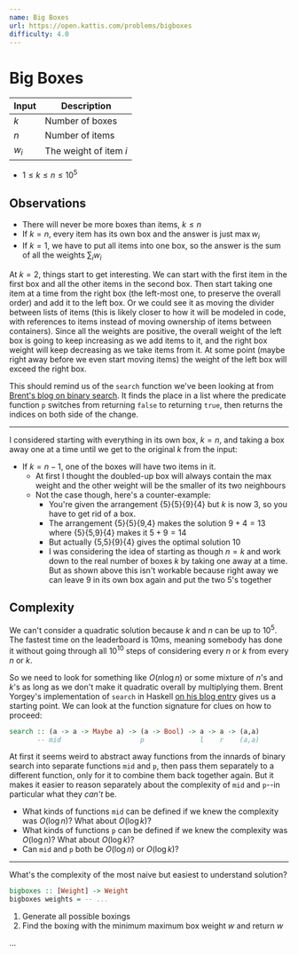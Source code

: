 ```yaml
---
name: Big Boxes
url: https://open.kattis.com/problems/bigboxes
difficulty: 4.0
---
```


# Big Boxes

| Input | Description            |
| ----- | ---------------------- |
| $k$   | Number of boxes        |
| $n$   | Number of items        |
| $w_i$ | The weight of item $i$ |

- $1 \le k \le n \le 10^5$

## Observations

- There will never be more boxes than items, $k \le n$
- If $k = n$, every item has its own box and the answer is just $\max w_i$
- If $k = 1$, we have to put all items into one box, so the answer is the sum of all the weights $\sum_i w_i$

At $k = 2$, things start to get interesting. We can start with the first item in the first box and all the other items in the second box. Then start taking one item at a time from the right box (the left-most one, to preserve the overall order) and add it to the left box. Or we could see it as moving the divider between lists of items (this is likely closer to how it will be modeled in code, with references to items instead of moving ownership of items between containers). Since all the weights are positive, the overall weight of the left box is going to keep increasing as we add items to it, and the right box weight will keep decreasing as we take items from it. At some point (maybe right away before we even start moving items) the weight of the left box will exceed the right box.

This should remind us of the `search` function we've been looking at from [Brent's blog on binary search](https://byorgey.wordpress.com/2023/01/01/competitive-programming-in-haskell-better-binary-search/#a-better-binary-search). It finds the place in a list where the predicate function `p` switches from returning `false` to returning `true`, then returns the indices on both side of the change.

---

I considered starting with everything in its own box, $k = n$, and taking a box away one at a time until we get to the original $k$ from the input:

- If $k = n - 1$, one of the boxes will have two items in it.
	- At first I thought the doubled-up box will always contain the max weight and the other weight will be the smaller of its two neighbours
	- Not the case though, here's a counter-example:
		- You're given the arrangement {5}{5}{9}{4} but $k$ is now $3$, so you have to get rid of a box.
		- The arrangement {5}{5}{9,4} makes the solution $9+4=13$ where {5}{5,9}{4} makes it $5+9=14$
		- But actually {5,5}{9}{4} gives the optimal solution $10$
		- I was considering the idea of starting as though $n=k$ and work down to the real number of boxes $k$ by taking one away at a time. But as shown above this isn't workable because right away we can leave 9 in its own box again and put the two 5's together


## Complexity

We can't consider a quadratic solution because $k$ and $n$ can be up to $10^5$. The fastest time on the leaderboard is 10ms, meaning somebody has done it without going through all $10^{10}$ steps of considering every $n$ or $k$ from every $n$ or $k$.

So we need to look for something like $O(n \log n)$ or some mixture of $n$'s and $k$'s as long as we don't make it quadratic overall by multiplying them. Brent Yorgey's implementation of `search` in Haskell [on his blog entry](https://byorgey.wordpress.com/2023/01/01/competitive-programming-in-haskell-better-binary-search/#:~:text=at%20this%20point%3A-,search,-%3A%3A) gives us a starting point. We can look at the function signature for clues on how to proceed:

```haskell
search :: (a -> a -> Maybe a) -> (a -> Bool) -> a -> a -> (a,a)
       -- mid                    p              l    r    (a,a)
```

At first it seems weird to abstract away functions from the innards of binary search into separate functions `mid` and `p`, then pass them separately to a different function, only for it to combine them back together again.  But it makes it easier to reason separately about the complexity of `mid` and `p`--in particular what they *can't* be.

- What kinds of functions `mid` can be defined if we knew the complexity was $O(\log n)$? What about $O(\log k)$?
- What kinds of functions `p` can be defined if we knew the complexity was $O(\log n)$? What about $O(\log k)$?
- Can `mid` and `p` both be $O(\log n)$ or $O(\log k)$?

---

What's the complexity of the most naive but easiest to understand solution?

```haskell
bigboxes :: [Weight] -> Weight
bigboxes weights = -- ...
```

1) Generate all possible boxings
2) Find the boxing with the minimum maximum box weight $w$ and return $w$

...

